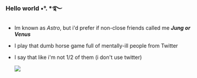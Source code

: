 ### Hello world •°. *࿐
- Im known as *Astro*, but i'd prefer if non-close friends called me ***Jung or Venus***
- I play that dumb horse game full of mentally-ill people from Twitter
- I say that like i'm not 1/2 of them (i don't use twitter)

     ![](https://media.tenor.com/8_VFWOEL4CEAAAAC/red-divider.gif)
